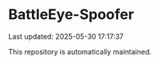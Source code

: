 # BattleEye-Spoofer

Last updated: 2025-05-30 17:17:37

This repository is automatically maintained.
